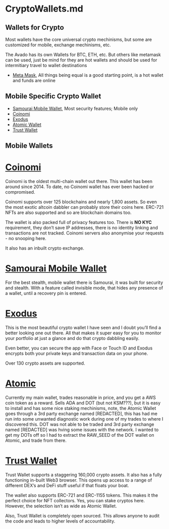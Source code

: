 # CryptoWallets.md
## Wallets for Crypto

Most wallets have the core universal crypto mechinisms, but some
are customized for mobile, exchange mechinisms, etc.

The Avado has its own Wallets for BTC, ETH, etc.  But others 
like metamask can be used, just be mind for they are hot wallets
and should be used for intermitiary travel to wallet destinations

- [Meta Mask](https://metamask.io/), All things being equal is a good starting point, is a hot wallet and funds are online

## Mobile Specific Crypto Wallet
- [Samourai Mobile Wallet](https://samouraiwallet.com/), Most security features; Mobile only
- [Coinomi](https://www.coinomi.com/en/)
- [Exodus](https://www.exodus.com)
- [Atomic Wallet](https://atomicwallet.io)
- [Trust Wallet](https://trustwallet.com)


## Mobile Wallets
# [Coinomi](https://www.coinomi.com/en/)
Coinomi is the oldest multi-chain wallet out there. This wallet has been around since 2014. To date, no Coinomi wallet has ever been hacked or compromised. 

Coinomi supports over 125 blockchains and nearly 1,800 assets. So even the most exotic altcoin dabbler can probably store their coins here. 
ERC-721 NFTs are also supported and so are blockchain domains too. 

The wallet is also packed full of privacy features too. There is **NO KYC** requirement, they don’t save IP addresses, 
there is no identity linking and transactions are not tracked. Coinomi servers also anonymise your requests - no snooping here.

It also has an inbuilt crypto exchange.

# [Samourai Mobile Wallet](https://samouraiwallet.com/)
For the best stealth, mobile wallet there is Samourai, it was built for security and stealth.  With a feature called invisible mode,
that hides any presence of a wallet, until a recovery pin is entered.

# [Exodus](https://www.exodus.com)
This is the most beautiful crypto wallet I have seen and I doubt you’ll find a better looking one out there. All that makes it super easy 
for you to monitor your portfolio at just a glance and do that crypto dabbling easily. 

Even better, you can secure the app with Face or Touch ID and Exodus encrypts both your private keys and transaction data on your phone.

Over 130 crypto assets are supported.

# [Atomic](https://atomicwallet.io)
Currently my main wallet, trades reasonable in price, and you get a AWS coin token as a reward.  Sells ADA and DOT (but not KSM???), but it
is easy to install and has some nice staking mechinisms, note, the Atomic Wallet goes through a 3rd party exchange named [REDACTED], this 
has had me run into some unwanted diagnostic work during one of my trades to where I discovered this.  DOT was not able to be traded and 
3rd party exchange named [REDACTED] was hving some issues with the network.  I wanted to get my DOTs off so I had to extract the RAW_SEED
 of the DOT wallet on Atomic, and trade from there.
 
 # [Trust Wallet](https://trustwallet.com)
 Trust Wallet supports a staggering 160,000 crypto assets. It also has a fully functioning in-built Web3 browser. This opens up access to a range of different DEX’s and DeFi stuff  useful if that floats your boat.

The wallet also supports ERC-721 and ERC-1155 tokens. This makes it the perfect choice for NFT collectors. Yes, you can stake cryptos here. However, the selection isn’t as wide as Atomic Wallet. 

Also, Trust Wallet is completely open sourced. This allows anyone to audit the code and leads to higher levels of accountability. 


